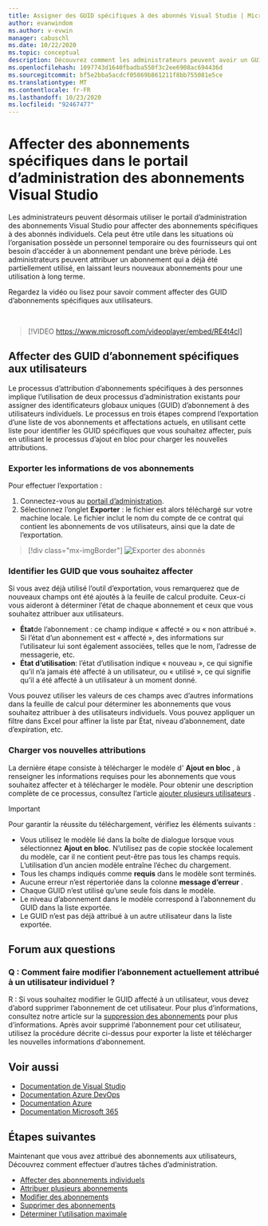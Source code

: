 ```yaml
---
title: Assigner des GUID spécifiques à des abonnés Visual Studio | Microsoft Docs
author: evanwindom
ms.author: v-evwin
manager: cabuschl
ms.date: 10/22/2020
ms.topic: conceptual
description: Découvrez comment les administrateurs peuvent avoir un GUID d’abonnement spécifique aux abonnés
ms.openlocfilehash: 1097743d1640fbadba550f3c2ee6908ac694436d
ms.sourcegitcommit: bf5e2bba5acdcf05869b861211f8bb755081e5ce
ms.translationtype: MT
ms.contentlocale: fr-FR
ms.lasthandoff: 10/23/2020
ms.locfileid: "92467477"
---
```

# <a name="assign-specific-subscriptions-in-the-visual-studio-subscriptions-administration-portal"></a>Affecter des abonnements spécifiques dans le portail d’administration des abonnements Visual Studio

Les administrateurs peuvent désormais utiliser le portail d’administration des abonnements Visual Studio pour affecter des abonnements spécifiques à des abonnés individuels.  Cela peut être utile dans les situations où l’organisation possède un personnel temporaire ou des fournisseurs qui ont besoin d’accéder à un abonnement pendant une brève période.  Les administrateurs peuvent attribuer un abonnement qui a déjà été partiellement utilisé, en laissant leurs nouveaux abonnements pour une utilisation à long terme.  

Regardez la vidéo ou lisez pour savoir comment affecter des GUID d’abonnements spécifiques aux utilisateurs. 

<br>

> [!VIDEO https://www.microsoft.com/videoplayer/embed/RE4t4cl]


## <a name="assign-specific-subscription-guids-to-users"></a>Affecter des GUID d’abonnement spécifiques aux utilisateurs

Le processus d’attribution d’abonnements spécifiques à des personnes implique l’utilisation de deux processus d’administration existants pour assigner des identificateurs globaux uniques (GUID) d’abonnement à des utilisateurs individuels.  Le processus en trois étapes comprend l’exportation d’une liste de vos abonnements et affectations actuels, en utilisant cette liste pour identifier les GUID spécifiques que vous souhaitez affecter, puis en utilisant le processus d’ajout en bloc pour charger les nouvelles attributions.

### <a name="export-your-subscriptions-information"></a>Exporter les informations de vos abonnements

Pour effectuer l’exportation :
1. Connectez-vous au [portail d’administration](https://manage.visualstudio.com).
2. Sélectionnez l’onglet **Exporter** : le fichier est alors téléchargé sur votre machine locale. Le fichier inclut le nom du compte de ce contrat qui contient les abonnements de vos utilisateurs, ainsi que la date de l’exportation.
> [!div class="mx-imgBorder"]
> ![Exporter des abonnés](_img/exporting-subscriptions/exporting-subscriptions.png "Cliquez sur Exporter pour enregistrer la liste des abonnements affectés avec les informations de l’abonné.")

### <a name="identify-the-guids-you-want-to-assign"></a>Identifier les GUID que vous souhaitez affecter

Si vous avez déjà utilisé l’outil d’exportation, vous remarquerez que de nouveaux champs ont été ajoutés à la feuille de calcul produite.  Ceux-ci vous aideront à déterminer l’état de chaque abonnement et ceux que vous souhaitez attribuer aux utilisateurs.  

- **État**de l’abonnement : ce champ indique « affecté » ou « non attribué ».  Si l’état d’un abonnement est « affecté », des informations sur l’utilisateur lui sont également associées, telles que le nom, l’adresse de messagerie, etc. 
- **État d’utilisation**: l’état d’utilisation indique « nouveau », ce qui signifie qu’il n’a jamais été affecté à un utilisateur, ou « utilisé », ce qui signifie qu’il a été affecté à un utilisateur à un moment donné.  

Vous pouvez utiliser les valeurs de ces champs avec d’autres informations dans la feuille de calcul pour déterminer les abonnements que vous souhaitez attribuer à des utilisateurs individuels. Vous pouvez appliquer un filtre dans Excel pour affiner la liste par État, niveau d’abonnement, date d’expiration, etc. 

### <a name="upload-your-new-assignments"></a>Charger vos nouvelles attributions

La dernière étape consiste à télécharger le modèle d' **Ajout en bloc** , à renseigner les informations requises pour les abonnements que vous souhaitez affecter et à télécharger le modèle.  Pour obtenir une description complète de ce processus, consultez l’article [ajouter plusieurs utilisateurs](assign-license-bulk.md) .  

> [!IMPORTANT]
> Pour garantir la réussite du téléchargement, vérifiez les éléments suivants :
> - Vous utilisez le modèle lié dans la boîte de dialogue lorsque vous sélectionnez **Ajout en bloc**.  N’utilisez pas de copie stockée localement du modèle, car il ne contient peut-être pas tous les champs requis.  L’utilisation d’un ancien modèle entraîne l’échec du chargement. 
> - Tous les champs indiqués comme **requis** dans le modèle sont terminés.
> - Aucune erreur n’est répertoriée dans la colonne **message d’erreur** .
> - Chaque GUID n’est utilisé qu’une seule fois dans le modèle. 
> - Le niveau d’abonnement dans le modèle correspond à l’abonnement du GUID dans la liste exportée. 
> - Le GUID n’est pas déjà attribué à un autre utilisateur dans la liste exportée. 

## <a name="frequently-asked-questions"></a>Forum aux questions
### <a name="q-how-do-i-change-which-subscription-is-currently-assigned-to-an-individual-user"></a>Q : Comment faire modifier l’abonnement actuellement attribué à un utilisateur individuel ?
R : Si vous souhaitez modifier le GUID affecté à un utilisateur, vous devez d’abord supprimer l’abonnement de cet utilisateur.  Pour plus d’informations, consultez notre article sur la [suppression des abonnements](delete-license.md) pour plus d’informations.  Après avoir supprimé l’abonnement pour cet utilisateur, utilisez la procédure décrite ci-dessus pour exporter la liste et télécharger les nouvelles informations d’abonnement.  

## <a name="see-also"></a>Voir aussi
- [Documentation de Visual Studio](/visualstudio/)
- [Documentation Azure DevOps](/azure/devops/)
- [Documentation Azure](/azure/)
- [Documentation Microsoft 365](/microsoft-365/)

## <a name="next-steps"></a>Étapes suivantes
Maintenant que vous avez attribué des abonnements aux utilisateurs, Découvrez comment effectuer d’autres tâches d’administration.
- [Affecter des abonnements individuels](assign-license.md)
- [Attribuer plusieurs abonnements](assign-license-bulk.md)
- [Modifier des abonnements](edit-license.md)
- [Supprimer des abonnements](delete-license.md)
- [Déterminer l’utilisation maximale](maximum-usage.md)


